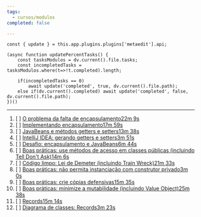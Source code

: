 ```yaml
---
tags:
  - cursos/modulos
completed: false

---
```


```dataviewjs
const { update } = this.app.plugins.plugins['metaedit'].api;

(async function updatePercentTasks() {
	const tasksModulos = dv.current().file.tasks;
	const incompletedTasks = tasksModulos.where(t=>!t.completed).length;
	
	if(incompletedTasks == 0)
		await update('completed', true, dv.current().file.path);
	else if(dv.current().completed) await update('completed', false, dv.current().file.path);
})()
```
---
1. [ ] [O problema da falta de encapsulamento22m 9s](https://app.algaworks.com/aulas/4504/o-problema-da-falta-de-encapsulamento)
2. [ ] [Implementando encapsulamento17m 59s](https://app.algaworks.com/aulas/4505/implementando-encapsulamento)
3. [ ] [JavaBeans e métodos getters e setters13m 38s](https://app.algaworks.com/aulas/4506/javabeans-e-metodos-getters-e-setters)
4. [ ] [IntelliJ IDEA: gerando getters e setters3m 51s](https://app.algaworks.com/aulas/4507/intellij-idea-gerando-getters-e-setters)
5. [ ] [Desafio: encapsulamento e JavaBeans6m 44s](https://app.algaworks.com/aulas/4508/desafio-encapsulamento-e-javabeans)
6. [ ] [Boas práticas: use métodos de acesso em classes públicas (incluindo Tell Don't Ask)14m 6s](https://app.algaworks.com/aulas/4509/boas-praticas-use-metodos-de-acesso-em-classes-publicas-incluindo-tell-dont-ask)
7. [ ] [Código limpo: Lei de Demeter (incluindo Train Wreck)21m 33s](https://app.algaworks.com/aulas/4510/codigo-limpo-lei-de-demeter-incluindo-train-wreck)
8. [ ] [Boas práticas: não permita instanciação com construtor privado3m 0s](https://app.algaworks.com/aulas/4511/boas-praticas-nao-permita-instanciacao-com-construtor-privado)
9. [ ] [Boas práticas: crie cópias defensivas15m 35s](https://app.algaworks.com/aulas/4512/boas-praticas-crie-copias-defensivas)
10. [ ] [Boas práticas: minimize a mutabilidade (incluindo Value Object)25m 38s](https://app.algaworks.com/aulas/4513/boas-praticas-minimize-a-mutabilidade-incluindo-value-object)
11. [ ] [Records15m 14s](https://app.algaworks.com/aulas/4514/records)
12. [ ] [Diagrama de classes: Records3m 23s](https://app.algaworks.com/aulas/4515/diagrama-de-classes-records)